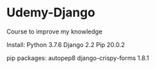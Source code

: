 # Udemy-Django
Course to improve my knowledge

Install:
  Python 3.7.6
  Django 2.2
  Pip 20.0.2


pip packages:
  autopep8
  django-crispy-forms 1.8.1
